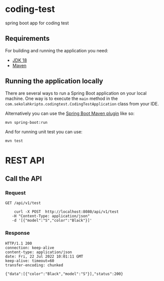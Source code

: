 # coding-test
spring boot app for coding test 
## Requirements

For building and running the application you need:
- [JDK 18](https://www.oracle.com/java/technologies/downloads/#java18)
- [Maven](https://maven.apache.org)

## Running the application locally

There are several ways to run a Spring Boot application on your local machine. One way is to execute the `main` method in the `com.sekolahkripto.codingtest.CodingTestApplication` class from your IDE.

Alternatively you can use the [Spring Boot Maven plugin](https://docs.spring.io/spring-boot/docs/current/reference/html/build-tool-plugins-maven-plugin.html) like so:

```shell
mvn spring-boot:run
```
And for running unit test you can use:

```shell
mvn test
```
# REST API


## Call the API

### Request

`GET /api/v1/test`
```shell
    curl -X POST  http://localhost:8080/api/v1/test
   -H "Content-Type: application/json"
   -d '[{"model":"S","color":"Black"}]'  
   ```

### Response
```shell
HTTP/1.1 200 
connection: keep-alive
content-type: application/json
date: Fri, 22 Jul 2022 10:01:11 GMT
keep-alive: timeout=60
transfer-encoding: chunked

{"data":[{"color":"Black","model":"S"}],"status":200}
   ```
